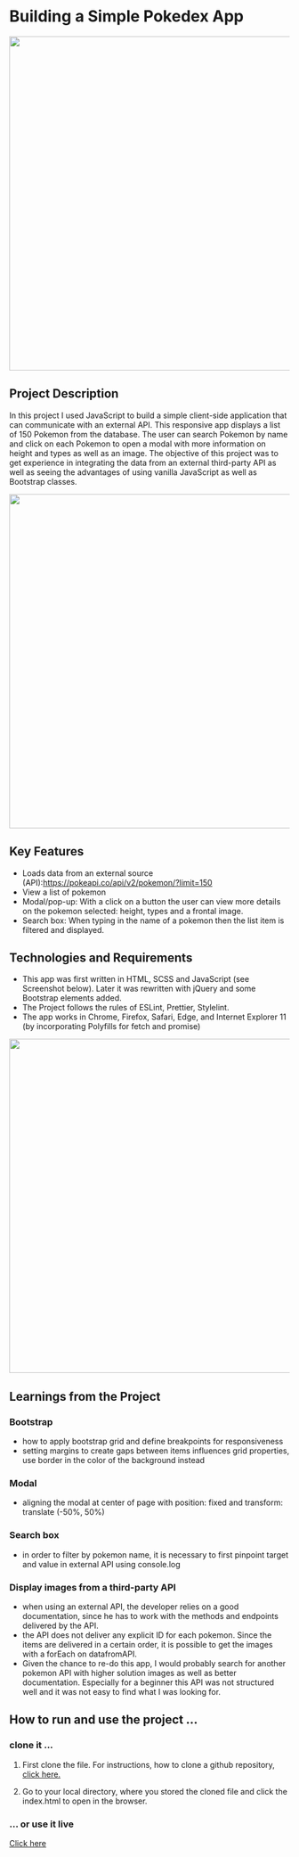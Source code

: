 # Building a Simple Pokedex App

<img src="https://user-images.githubusercontent.com/99111208/159686419-2254c8da-48d9-4d5b-97a9-82b455de1995.gif" width="600">


## Project Description
In this project I used JavaScript to build a simple client-side application that can communicate with an external API. This responsive app displays a list of 150 Pokemon from the database. The user can search Pokemon by name and click on each Pokemon to open a modal with more information on height and types as well as an image.
The objective of this project was to get experience in integrating the data from an external third-party API as well as seeing the advantages of using vanilla JavaScript as well as Bootstrap classes.

<img src="https://user-images.githubusercontent.com/99111208/159686389-aea96071-2a7c-42c0-823c-7ecb15a68ce2.gif" width="600">

## Key Features

* Loads data from an external source (API):https://pokeapi.co/api/v2/pokemon/?limit=150
* View a list of pokemon
* Modal/pop-up: With a click on a button the user can view more details on the pokemon selected: height, types and a frontal image.
* Search box: When typing in the name of a pokemon then the list item is filtered and displayed.

## Technologies and Requirements

* This app was first written in HTML, SCSS and JavaScript (see Screenshot below). Later it was rewritten with jQuery and some Bootstrap elements added.
* The Project follows the rules of ESLint, Prettier, Stylelint.
* The app works in Chrome, Firefox, Safari, Edge, and Internet Explorer 11 (by incorporating Polyfills for fetch and promise)

<img src="https://user-images.githubusercontent.com/99111208/159683538-7990d6bc-4087-40a4-adc8-de578ed8366d.png" width="600">

## Learnings from the Project

### Bootstrap

* how to apply bootstrap grid and define breakpoints for responsiveness
* setting margins to create gaps between items influences grid properties, use border in the color of the background instead

### Modal

* aligning the modal at center of page with position: fixed and transform: translate (-50%, 50%)

### Search box
* in order to filter by pokemon name, it is necessary to first pinpoint target and value in external API using console.log

### Display images from a third-party API
* when using an external API, the developer relies on a good documentation, since he has to work with the methods and endpoints delivered by the API.
* the API does not deliver any explicit ID for each pokemon. Since the items are delivered in a certain order, it is possible to get the images with a forEach on datafromAPI.
* Given the chance to re-do this app, I would probably search for another pokemon API with higher solution images as well as better documentation. Especially for a beginner this API was not structured well and it was not easy to find what I was looking for.

## How to run and use the project ...

### clone it ...

1. First clone the file. For instructions, how to clone a github repository, [click here.](https://docs.github.com/en/repositories/creating-and-managing-repositories/cloning-a-repository)

2. Go to your local directory, where you stored the cloned file and click the index.html to open in the browser.

### ... or use it live

[Click here](https://lisapmunich.github.io/Simple-Pokemon-JS-App/)
